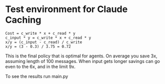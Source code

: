 # Test environment for Claude Caching

```
Cost = c_write * x + c_read * y
c_input * y = c_write * x + c_read * y
x/y = (c_input - c_read) / c_write
x/y = (3 - 0.3) / 3.75 = 0.72
```

This is the final policy that is optimal for agents. On average you save 3x, assuming length of 100 messages.
When input gets longer savings can go even to the 6x, and in the limit 9x.

To see the results run main.py
